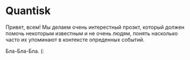 # Quantisk

Привет, всем!
Мы делаем очень интерестный проэкт, который должен помочь некоторым известным и не очень людям, 
понять насколько часто их упоминают в контексте опреденных событий.

Бла-Бла-Бла.
(:
